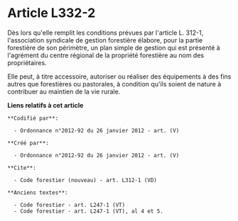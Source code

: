 # Article L332-2

Dès lors qu'elle remplit les conditions prévues par l'article L. 312-1, l'association syndicale de gestion forestière
élabore, pour la partie forestière de son périmètre, un plan simple de gestion qui est présenté à l'agrément du centre
régional de la propriété forestière au nom des propriétaires.

Elle peut, à titre accessoire, autoriser ou réaliser des équipements à des fins autres que forestières ou pastorales, à
condition qu'ils soient de nature à contribuer au maintien de la vie rurale.

**Liens relatifs à cet article**

	**Codifié par**:

	  - Ordonnance n°2012-92 du 26 janvier 2012 - art. (V)

	**Créé par**:

	  - Ordonnance n°2012-92 du 26 janvier 2012 - art. (V)

	**Cite**:

	  - Code forestier (nouveau) - art. L312-1 (VD)

	**Anciens textes**:

	  - Code forestier - art. L247-1 (VT)
	  - Code forestier - art. L247-1 (VT), al 4 et 5.
